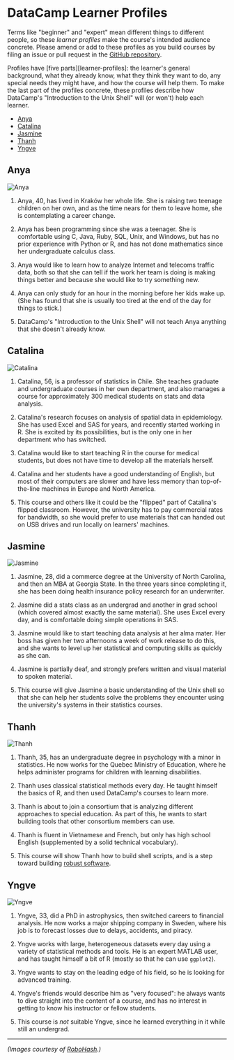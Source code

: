 # DataCamp Learner Profiles

Terms like "beginner" and "expert" mean different things to different people,
so these *learner profiles* make the course's intended audience concrete.
Please amend or add to these profiles as you build courses
by filing an issue or pull request in the [GitHub repository][github-repo].

Profiles have [five parts][learner-profiles]:
the learner's general background,
what they already know,
what they think they want to do,
any special needs they might have,
and how the course will help them.
To make the last part of the profiles concrete,
these profiles describe how DataCamp's "Introduction to the Unix Shell"
will (or won't) help each learner.

* [Anya](#anya)
* [Catalina](#catalina)
* [Jasmine](#jasmine)
* [Thanh](#thanh)
* [Yngve](#yngve)

## Anya

![Anya](img/anya.png)

1. Anya, 40, has lived in Kraków her whole life.
   She is raising two teenage children on her own,
   and as the time nears for them to leave home,
   she is contemplating a career change.

2. Anya has been programming since she was a teenager.
   She is comfortable using C, Java, Ruby, SQL, Unix, and Windows,
   but has no prior experience with Python or R,
   and has not done mathematics since her undergraduate calculus class.

3. Anya would like to learn how to analyze Internet and telecoms traffic data,
   both so that she can tell if the work her team is doing is making things better
   and because she would like to try something new.

4. Anya can only study for an hour in the morning before her kids wake up.
   (She has found that she is usually too tired at the end of the day for things to stick.)

5. DataCamp's "Introduction to the Unix Shell" will not teach Anya anything
   that she doesn't already know.

## Catalina

![Catalina](img/catalina.png)

1. Catalina, 56, is a professor of statistics in Chile.
   She teaches graduate and undergraduate courses in her own department,
   and also manages a course for approximately 300 medical students
   on stats and data analysis.

2. Catalina's research focuses on analysis of spatial data in epidemiology.
   She has used Excel and SAS for years,
   and recently started working in R.
   She is excited by its possibilities,
   but is the only one in her department who has switched.

3. Catalina would like to start teaching R in the course for medical students,
   but does not have time to develop all the materials herself.

4. Catalina and her students have a good understanding of English,
   but most of their computers are slower and have less memory
   than top-of-the-line machines in Europe and North America.

5. This course and others like it could be the "flipped" part of Catalina's flipped classroom.
   However,
   the university has to pay commercial rates for bandwidth,
   so she would prefer to use materials that can handed out on USB drives
   and run locally on learners' machines.

## Jasmine

![Jasmine](img/jasmine.png)

1. Jasmine, 28, did a commerce degree at the University of North Carolina,
   and then an MBA at Georgia State.
   In the three years since completing it,
   she has been doing health insurance policy research for an underwriter.

2. Jasmine did a stats class as an undergrad
   and another in grad school (which covered almost exactly the same material).
   She uses Excel every day,
   and is comfortable doing simple operations in SAS.

3. Jasmine would like to start teaching data analysis at her alma mater.
   Her boss has given her two afternoons a week of work release to do this,
   and she wants to level up her statistical and computing skills
   as quickly as she can.

4. Jasmine is partially deaf,
   and strongly prefers written and visual material to spoken material.

5. This course will give Jasmine a basic understanding of the Unix shell
   so that she can help her students solve the problems they encounter
   using the university's systems in their statistics courses.

## Thanh

![Thanh](img/thanh.png)

1. Thanh, 35, has an undergraduate degree in psychology with a minor in statistics.
   He now works for the Quebec Ministry of Education,
   where he helps administer programs for children with learning disabilities.

2. Thanh uses classical statistical methods every day.
   He taught himself the basics of R,
   and then used DataCamp's courses to learn more.

3. Thanh is about to join a consortium that is analyzing different approaches to special education.
   As part of this,
   he wants to start building tools that other consortium members can use.

4. Thanh is fluent in Vietnamese and French,
   but only has high school English
   (supplemented by a solid technical vocabulary).

5. This course will show Thanh how to build shell scripts,
   and is a step toward building [robust software][robust-software].

## Yngve

![Yngve](img/yngve.png)

1. Yngve, 33, did a PhD in astrophysics, then switched careers to financial analysis.
   He now works a major shipping company in Sweden,
   where his job is to forecast losses due to delays, accidents, and piracy.

2. Yngve works with large, heterogeneous datasets every day
   using a variety of statistical methods and tools.
   He is an expert MATLAB user,
   and has taught himself a bit of R (mostly so that he can use `ggplot2`).

3. Yngve wants to stay on the leading edge of his field,
   so he is looking for advanced training.

4. Yngve's friends would describe him as "very focused":
   he always wants to dive straight into the content of a course,
   and has no interest in getting to know his instructor or fellow students.

5. This course is *not* suitable Yngve,
   since he learned everything in it while still an undergrad.

---

*(Images courtesy of [RoboHash][robohash].)*

[github-repo]: https://github.com/datacamp/learner-profiles
[robohash]: http://robohash.org
[robust-software]: http://journals.plos.org/ploscompbiol/article?id=10.1371/journal.pcbi.1005412
[teaching]: http://third-bit.com/teaching/
